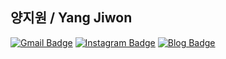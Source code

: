 ## 양지원 / Yang Jiwon


[![Gmail Badge](https://img.shields.io/badge/Gmail-d14836?style=flat-square&logo=Gmail&logoColor=white&link=mailto:yjiwon0221@gmail.com)](mailto:yjiwon0221@gmail.com)
[![Instagram Badge](https://img.shields.io/badge/-Instagram-dd2a7b?style=flat-square&logo=instagram&logoColor=white&link=https://www.instagram.com/jeew0nyang/)](https://www.instagram.com/jeew0nyang/) 
[![Blog Badge](http://img.shields.io/badge/-Blog-brightgreen?style=flat-square&logo=FF5722&link=https://blog.naver.com/laura2021)](https://blog.naver.com/laura2021)

<br>
